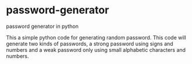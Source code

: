 # password-generator
password generator in python

This a simple python code for generating random password. This code will generate two kinds of passwords, a strong password using signs and numbers and a weak password only using small alphabetic characters and numbers.
